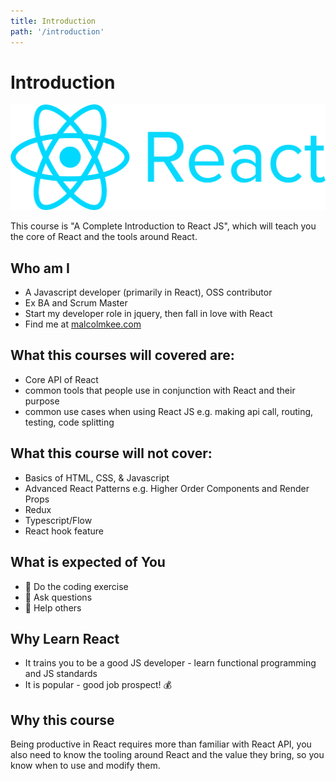 ```yaml
---
title: Introduction
path: '/introduction'
---
```


# Introduction

![React logo](react-logo.png)

This course is "A Complete Introduction to React JS", which will teach you the core of React and the tools around React.

## Who am I

- A Javascript developer (primarily in React), OSS contributor
- Ex BA and Scrum Master
- Start my developer role in jquery, then fall in love with React
- Find me at [malcolmkee.com](https://malcolmkee.com)

## What this courses will covered are:

- Core API of React
- common tools that people use in conjunction with React and their purpose
- common use cases when using React JS e.g. making api call, routing, testing, code splitting

## What this course will not cover:

- Basics of HTML, CSS, & Javascript
- Advanced React Patterns e.g. Higher Order Components and Render Props
- Redux
- Typescript/Flow
- React hook feature

## What is expected of You

- :pencil: Do the coding exercise
- :raising_hand: Ask questions
- :two_men_holding_hands: Help others

## Why Learn React

- It trains you to be a good JS developer - learn functional programming and JS standards
- It is popular - good job prospect! :moneybag:

## Why this course

Being productive in React requires more than familiar with React API, you also need to know the tooling around React and the value they bring, so you know when to use and modify them.
